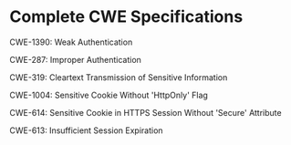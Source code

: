 

# Complete CWE Specifications

CWE-1390: Weak Authentication

CWE-287: Improper Authentication

CWE-319: Cleartext Transmission of Sensitive Information

CWE-1004: Sensitive Cookie Without 'HttpOnly' Flag

CWE-614: Sensitive Cookie in HTTPS Session Without 'Secure' Attribute

CWE-613: Insufficient Session Expiration